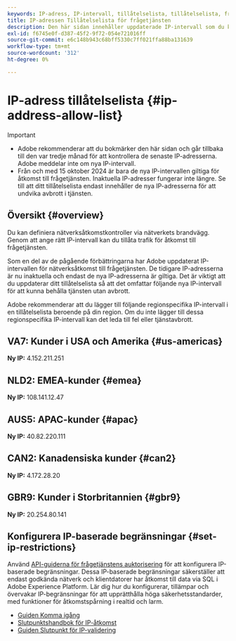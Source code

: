```yaml
---
keywords: IP-adress, IP-intervall, tillåtelselista, tillåtelselista, frågetjänst, nätverksåtkomst
title: IP-adressen Tillåtelselista för frågetjänsten
description: Den här sidan innehåller uppdaterade IP-intervall som du kan lägga till på tillåtelselista för säker åtkomst till frågetjänsten.
exl-id: f6745e0f-d387-45f2-9f72-054e721016ff
source-git-commit: e6c148b943c68bff5330c7ff021ffa88ba131639
workflow-type: tm+mt
source-wordcount: '312'
ht-degree: 0%

---
```


# IP-adress tillåtelselista {#ip-address-allow-list}

>[!IMPORTANT]
>
> * Adobe rekommenderar att du bokmärker den här sidan och går tillbaka till den var tredje månad för att kontrollera de senaste IP-adresserna. Adobe meddelar inte om nya IP-intervall.
> * Från och med 15 oktober 2024 är bara de nya IP-intervallen giltiga för åtkomst till frågetjänsten. Inaktuella IP-adresser fungerar inte längre. Se till att ditt tillåtelselista endast innehåller de nya IP-adresserna för att undvika avbrott i tjänsten.

## Översikt {#overview}

Du kan definiera nätverksåtkomstkontroller via nätverkets brandvägg. Genom att ange rätt IP-intervall kan du tillåta trafik för åtkomst till frågetjänsten.

Som en del av de pågående förbättringarna har Adobe uppdaterat IP-intervallen för nätverksåtkomst till frågetjänsten. De tidigare IP-adresserna är nu inaktuella och endast de nya IP-adresserna är giltiga. Det är viktigt att du uppdaterar ditt tillåtelselista så att det omfattar följande nya IP-intervall för att kunna behålla tjänsten utan avbrott.

Adobe rekommenderar att du lägger till följande regionspecifika IP-intervall i en tillåtelselista beroende på din region. Om du inte lägger till dessa regionspecifika IP-intervall kan det leda till fel eller tjänstavbrott.

## VA7: Kunder i USA och Amerika {#us-americas}

**Ny IP:** 4.152.211.251

## NLD2: EMEA-kunder {#emea}

**Ny IP:** 108.141.12.47

## AUS5: APAC-kunder {#apac}

**Ny IP:** 40.82.220.111

## CAN2: Kanadensiska kunder {#can2}

**Ny IP:** 4.172.28.20

## GBR9: Kunder i Storbritannien {#gbr9}

**Ny IP:** 20.254.80.141

## Konfigurera IP-baserade begränsningar {#set-ip-restrictions}

Använd [API-guiderna för frågetjänstens auktorisering](./auth-api/overview.md) för att konfigurera IP-baserade begränsningar. Dessa IP-baserade begränsningar säkerställer att endast godkända nätverk och klientdatorer har åtkomst till data via SQL i Adobe Experience Platform. Lär dig hur du konfigurerar, tillämpar och övervakar IP-begränsningar för att upprätthålla höga säkerhetsstandarder, med funktioner för åtkomstspårning i realtid och larm.

* [Guiden Komma igång](./auth-api/getting-started.md)
* [Slutpunktshandbok för IP-åtkomst](./auth-api/ip-access.md)
* [Guiden Slutpunkt för IP-validering](./auth-api/validate.md)
